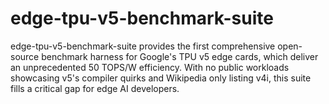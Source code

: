 # edge-tpu-v5-benchmark-suite
edge-tpu-v5-benchmark-suite provides the first comprehensive open-source benchmark harness for Google's TPU v5 edge cards, which deliver an unprecedented 50 TOPS/W efficiency. With no public workloads showcasing v5's compiler quirks and Wikipedia only listing v4i, this suite fills a critical gap for edge AI developers.
